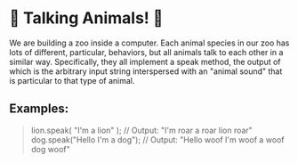 # 🦁 Talking Animals! 🐯

We are building a zoo inside a computer. Each animal species in our zoo has lots
of different, particular, behaviors, but all animals talk to each other in a similar
way. Specifically, they all implement a speak method, the output of which is the
arbitrary input string interspersed with an "animal sound" that is particular to that
type of animal.

## Examples: 

> lion.speak( "I'm a lion" ); // Output: "I'm roar a roar lion roar"
> dog.speak("Hello I'm a dog"); // Output: "Hello woof I'm woof a woof dog woof"
